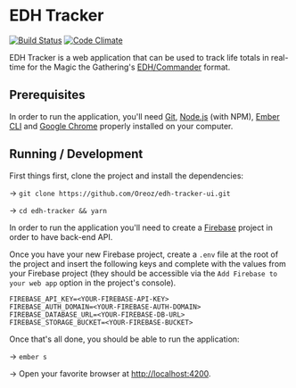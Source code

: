 # EDH Tracker

[![Build Status](https://travis-ci.org/Oreoz/edh-tracker-ui.svg?branch=master)](https://travis-ci.org/Oreoz/edh-tracker-ui)
[![Code Climate](https://codeclimate.com/github/Oreoz/edh-tracker-ui/badges/gpa.svg)](https://codeclimate.com/github/Oreoz/edh-tracker-ui)

EDH Tracker is a web application that can be used to track life totals in real-time
for the Magic the Gathering's [EDH/Commander](http://mtgcommander.net) format.

## Prerequisites

In order to run the application, you'll need [Git](https://git-scm.com/),
[Node.js](https://nodejs.org/) (with NPM), [Ember CLI](https://ember-cli.com/) and
[Google Chrome](https://google.com/chrome/) properly installed on your computer.

## Running / Development

First things first, clone the project and install the dependencies:

→ `git clone https://github.com/Oreoz/edh-tracker-ui.git`

→ `cd edh-tracker && yarn`

In order to run the application you'll need to create a
[Firebase](https://firebase.google.com/) project in order to have back-end API.

Once you have your new Firebase project, create a `.env` file at the root of
the project and insert the following keys and complete with the values from your
Firebase project (they should be accessible via the `Add Firebase to your web
app` option in the project's console).

```
FIREBASE_API_KEY=<YOUR-FIREBASE-API-KEY>
FIREBASE_AUTH_DOMAIN=<YOUR-FIREBASE-AUTH-DOMAIN>
FIREBASE_DATABASE_URL=<YOUR-FIREBASE-DB-URL>
FIREBASE_STORAGE_BUCKET=<YOUR-FIREBASE-BUCKET>
```

Once that's all done, you should be able to run the application:

→ `ember s`

→ Open your favorite browser at [http://localhost:4200](http://localhost:4200).
